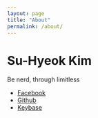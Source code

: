 ```yaml
---
layout: page
title: "About"
permalink: /about/
---
```


# Su-Hyeok Kim

Be nerd, through limitless

 - [Facebook](https://www.facebook.com/suhyeokkim)
 - [Github](https://github.com/hrmrzizon)
 - [Keybase](https://keybase.io/hrmrzizon)
